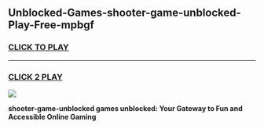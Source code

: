 
## Unblocked-Games-shooter-game-unblocked-Play-Free-mpbgf
<h3>
<a href="https://premium76.site?title=shooter-game-unblocked&ref=23A">CLICK TO PLAY</a></h3>
<hr>

<h3>
<a href="https://premium76.site?title=shooter-game-unblocked&ref=23A">CLICK 2 PLAY</a>
  
</h3>

<a href="https://premium76.site?title=shooter-game-unblocked&ref=23A"><img src="https://clearcache.store/games.png"></a>


**shooter-game-unblocked games unblocked: Your Gateway to Fun and Accessible Online Gaming**
